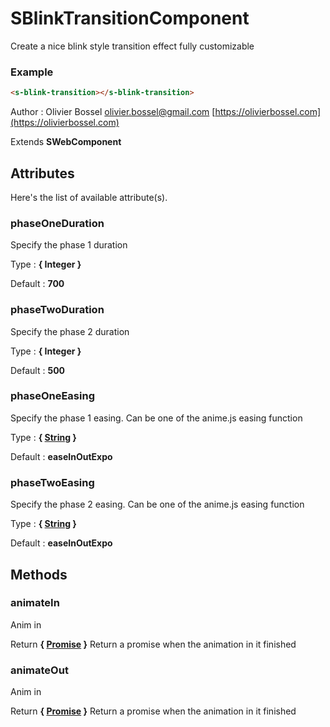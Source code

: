 # SBlinkTransitionComponent

Create a nice blink style transition effect fully customizable

### Example

```html
<s-blink-transition></s-blink-transition>
```

Author : Olivier Bossel [olivier.bossel@gmail.com](mailto:olivier.bossel@gmail.com) [https://olivierbossel.com](https://olivierbossel.com)

Extends **SWebComponent**

## Attributes

Here's the list of available attribute(s).

### phaseOneDuration

Specify the phase 1 duration

Type : **{ Integer }**

Default : **700**

### phaseTwoDuration

Specify the phase 2 duration

Type : **{ Integer }**

Default : **500**

### phaseOneEasing

Specify the phase 1 easing. Can be one of the anime.js easing function

Type : **{ [String](https://developer.mozilla.org/fr/docs/Web/JavaScript/Reference/Objets_globaux/String) }**

Default : **easeInOutExpo**

### phaseTwoEasing

Specify the phase 2 easing. Can be one of the anime.js easing function

Type : **{ [String](https://developer.mozilla.org/fr/docs/Web/JavaScript/Reference/Objets_globaux/String) }**

Default : **easeInOutExpo**

## Methods

### animateIn

Anim in

Return **{ [Promise](https://developer.mozilla.org/fr/docs/Web/JavaScript/Reference/Objets_globaux/Promise) }** Return a promise when the animation in it finished

### animateOut

Anim in

Return **{ [Promise](https://developer.mozilla.org/fr/docs/Web/JavaScript/Reference/Objets_globaux/Promise) }** Return a promise when the animation in it finished

